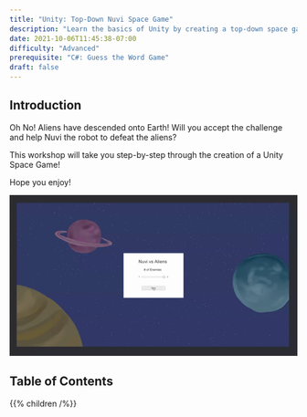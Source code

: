 ```yaml
---
title: "Unity: Top-Down Nuvi Space Game"
description: "Learn the basics of Unity by creating a top-down space game"
date: 2021-10-06T11:45:38-07:00
difficulty: "Advanced"
prerequisite: "C#: Guess the Word Game"
draft: false
---
```


## Introduction

Oh No! Aliens have descended onto Earth! Will you accept the challenge and help Nuvi the robot to defeat the aliens?

This workshop will take you step-by-step through the creation of a Unity Space Game! 

Hope you enjoy!

![Sample of a working game](./img/unity_game.gif)

## Table of Contents

{{% children /%}}
